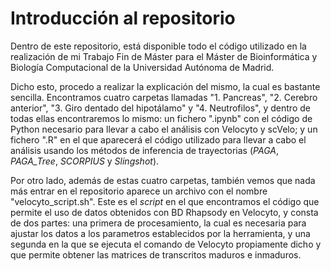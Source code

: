 # Introducción al repositorio
Dentro de este repositorio, está disponible todo el código utilizado en la realización de mi Trabajo Fin de Máster para el Máster de Bioinformática y Biología Computacional de la Universidad Autónoma de Madrid.

Dicho esto, procedo a realizar la explicación del mismo, la cual es bastante sencilla. Encontramos cuatro carpetas llamadas "1. Pancreas", "2. Cerebro anterior", "3. Giro dentado del hipotálamo" y "4. Neutrofilos", y dentro de todas ellas encontraremos lo mismo: un fichero ".ipynb" con el código de Python necesario para llevar a cabo el análisis con Velocyto y scVelo; y un fichero ".R" en el que aparecerá el código utilizado para llevar a cabo el análisis usando los métodos de inferencia de trayectorias (*PAGA*, *PAGA_Tree*, *SCORPIUS* y *Slingshot*).

Por otro lado, además de estas cuatro carpetas, también vemos que nada más entrar en el repositorio aparece un archivo con el nombre "velocyto_script.sh". Este es el *script* en el que encontramos el código que permite el uso de datos obtenidos con BD Rhapsody en Velocyto, y consta de dos partes: una primera de procesamiento, la cual es necesaria para ajustar los datos a los parametros establecidos por la herramienta, y una segunda en la que se ejecuta el comando de Velocyto propiamente dicho y que permite obtener las matrices de transcritos maduros e inmaduros.
